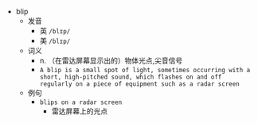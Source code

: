 - blip
  - 发音
    - 英 `/blɪp/`
    - 美 `/blɪp/`
  - 词义
    - n. （在雷达屏幕显示出的）物体光点,尖音信号
    - `A blip is a small spot of light, sometimes occurring with a short, high-pitched sound, which flashes on and off regularly on a piece of equipment such as a radar screen`
  - 例句
    - `blips on a radar screen`
      - 雷达屏幕上的光点

